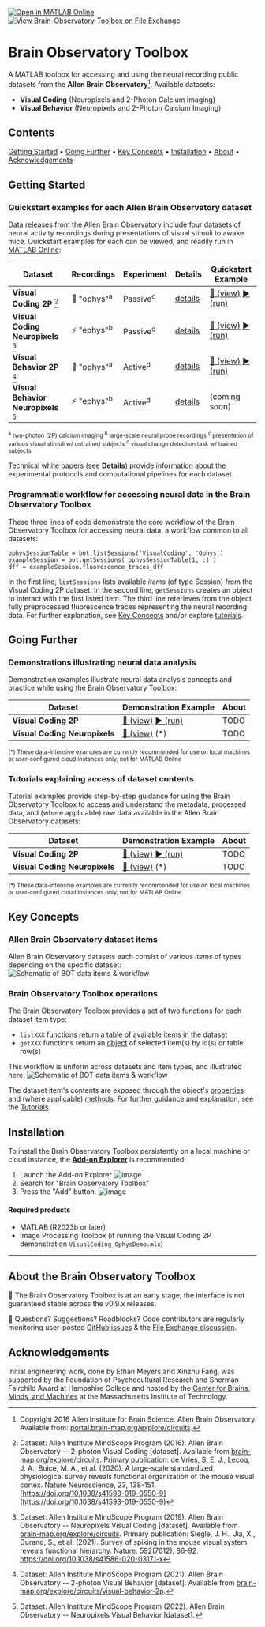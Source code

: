 [![Open in MATLAB Online](https://www.mathworks.com/images/responsive/global/open-in-matlab-online.svg)](https://matlab.mathworks.com/open/github/v1?repo=emeyers/Brain-Observatory-Toolbox&file=%2Bbot/%2Binternal/README.mlx)  [![View Brain-Observatory-Toolbox on File Exchange](https://www.mathworks.com/matlabcentral/images/matlab-file-exchange.svg)](https://www.mathworks.com/matlabcentral/fileexchange/90900-brain-observatory-toolbox)

# Brain Observatory Toolbox

A MATLAB toolbox for accessing and using the neural recording public datasets from the **Allen Brain Observatory**[^1]. Available datasets:
- **Visual Coding** (Neuropixels and 2-Photon Calcium Imaging)
- **Visual Behavior** (Neuropixels and 2-Photon Calcium Imaging)

## Contents
<p align="left">
  <a href="#getting-started">Getting Started</a> •
  <a href="#going-further">Going Further</a>  •
  <a href="#key-concepts">Key Concepts</a> •
  <a href="#installation">Installation</a> •
  <a href="#about-the-brain-observatory-toolbox">About</a> •
  <a href="#acknowledgements">Acknowledgements</a> 
</p>

## Getting Started

### Quickstart examples for each Allen Brain Observatory dataset
[Data releases](https://portal.brain-map.org/latest-data-release) from the Allen Brain Observatory include four datasets of neural activity recordings during presentations of visual stimuli to awake mice. Quickstart examples for each can be viewed, and readily run in [MATLAB Online](https://www.mathworks.com/products/matlab-online.html): 

| Dataset | Recordings | Experiment | Details | Quickstart Example | 
| --- | --- | --- | --- | --- | 
| **Visual Coding 2P** [^2] | 🔬 "ophys"<sup>a</sup> | Passive<sup>c</sup> | [details](http://portal.brain-map.org/explore/circuits/visual-coding-2p) | [👀 (view)](https://www.mathworks.com/matlabcentral/fileexchange/90900-brain-observatory-toolbox)      [▶️ (run)](https://matlab.mathworks.com/open/github/v1?repo=MATLAB-Community-Toolboxes-at-INCF/Brain-Observatory-Toolbox&file=examples/VisualCoding_OphysQuickstart.mlx) |
| **Visual Coding Neuropixels** [^3] | ⚡ "ephys"<sup>b</sup>| Passive<sup>c</sup>| [details](https://portal.brain-map.org/explore/circuits/visual-coding-neuropixels) |[👀 (view)](https://www.mathworks.com/matlabcentral/fileexchange/90900-brain-observatory-toolbox)    [▶️ (run)](https://matlab.mathworks.com/open/github/v1?repo=MATLAB-Community-Toolboxes-at-INCF/Brain-Observatory-Toolbox&file=examples/VisualCoding_EphysQuickstart.mlx) |
| **Visual Behavior 2P** [^4] | 🔬 "ophys"<sup>a</sup>| Active<sup>d</sup> | [details](http://portal.brain-map.org/explore/circuits/visual-behavior-2p) | [👀 (view)](https://www.mathworks.com/matlabcentral/fileexchange/90900-brain-observatory-toolbox)    [▶️ (run)](https://matlab.mathworks.com/open/github/v1?repo=MATLAB-Community-Toolboxes-at-INCF/Brain-Observatory-Toolbox&file=examples/VisualBehavior_OphysQuickstart.mlx) |
| **Visual Behavior Neuropixels** [^5] |⚡ "ephys"<sup>b</sup> | Active<sup>d</sup> | [details](https://portal.brain-map.org/explore/circuits/visual-behavior-neuropixels) | (coming soon) | 

<sub><sup>a</sup> two-photon (2P) calcium imaging <sup>b</sup> large-scale neural probe recordings <sup>c</sup> presentation of various visual stimuli w/ untrained subjects <sup>d</sup> visual change detection task w/ trained subjects</sub>

Technical white papers (see **Details**) provide information about the experimental protocols and computational pipelines for each dataset. 

### Programmatic workflow for accessing neural data in the Brain Observatory Toolbox
These three lines of code demonstrate the core workflow of the Brain Observatory Toolbox for accessing neural data, a workflow common to all datasets:
```
ophysSessionTable = bot.listSessions('VisualCoding', 'Ophys')
exampleSession = bot.getSessions( ophysSessionTable(1, :) )
dff = exampleSession.fluorescence_traces_dff
```
In the first line, `listSessions` lists available _items_ (of type Session) from the Visual Coding 2P dataset. In the second line, `getSessions` creates an object to interact with the first listed item. The third line reterieves from the object fully preprocessed fluorescence traces representing the neural recording data. For further explanation, see [Key Concepts](https://github.com/MATLAB-Community-Toolboxes-at-INCF/Brain-Observatory-Toolbox/edit/vijayiyer05-patch-2/README.md#key-concepts) and/or explore [tutorials](#tutorials-explaining-access-of-dataset-contents).  

## Going Further 
### Demonstrations illustrating neural data analysis 
Demonstration examples illustrate neural data analysis concepts and practice while using the Brain Observatory Toolbox: 

| Dataset | Demonstration Example | About |
| --- | --- | --- |
| **Visual Coding 2P** | [👀 (view)](https://www.mathworks.com/matlabcentral/fileexchange/90900-brain-observatory-toolbox)    [▶️ (run)](https://matlab.mathworks.com/open/github/v1?repo=MATLAB-Community-Toolboxes-at-INCF/Brain-Observatory-Toolbox&project=examples/VisualCoding_OphysDemo.mlx&file=examples/VisualCoding_OphysDemo.mlx) | TODO |
| **Visual Coding Neuropixels** | [👀 (view)](https://www.mathworks.com/matlabcentral/fileexchange/90900-brain-observatory-toolbox)  (*) | TODO |    

<sub>(\*) These data-intensive examples are currently recommended for use on local machines or user-configured cloud instances only, not for MATLAB Online</sub>

### Tutorials explaining access of dataset contents 
Tutorial examples provide step-by-step guidance for using the Brain Observatory Toolbox to access and understand the metadata, processed data, and (where applicable) raw data available in the Allen Brain Observatory datasets: 

| Dataset | Demonstration Example | About |
| --- | --- | --- |
| **Visual Coding 2P** | [👀 (view)](https://www.mathworks.com/matlabcentral/fileexchange/90900-brain-observatory-toolbox)    [▶️ (run)](https://matlab.mathworks.com/open/github/v1?repo=MATLAB-Community-Toolboxes-at-INCF/Brain-Observatory-Toolbox&project=examples/VisualCoding_OphysTutorial.mlx&file=examples/VisualCoding_OphysTutorial.mlx) | TODO |
| **Visual Coding Neuropixels** | [👀 (view)](https://www.mathworks.com/matlabcentral/fileexchange/90900-brain-observatory-toolbox)    (*) | TODO |

<sub>(\*) These data-intensive examples are currently recommended for use on local machines or user-configured cloud instances only, not for MATLAB Online</sub>

## Key Concepts 

### Allen Brain Observatory dataset items
Allen Brain Observatory datasets each consist of various _items_ of types depending on the specific dataset: 
![Schematic of BOT data items & workflow](https://github.com/MATLAB-Community-Toolboxes-at-INCF/Brain-Observatory-Toolbox/assets/23032671/536391d6-e5d8-4ec3-84d0-2e950543acd3) 

### Brain Observatory Toolbox operations
The Brain Observatory Toolbox provides a set of two functions for each dataset item type: 
- `listXXX` functions return a [table](https://www.mathworks.com/help/matlab/matlab_prog/access-data-in-a-table.html) of available items in the dataset
- `getXXX` functions return an [object](https://www.mathworks.com/help/matlab/matlab_oop/operations-with-objects.html) of selected item(s) by id(s) or table row(s)

This workflow is uniform across datasets and item types, and illustrated here: 
![Schematic of BOT data items & workflow](https://github.com/MATLAB-Community-Toolboxes-at-INCF/Brain-Observatory-Toolbox/assets/23032671/536391d6-e5d8-4ec3-84d0-2e950543acd3)

The dataset item's contents are exposed through the object's [properties](https://www.mathworks.com/help/matlab/properties-storing-data-and-state.html) and (where applicable) [methods](https://www.mathworks.com/help/matlab/properties-storing-data-and-state.html). For further guidance and explanation, see the [Tutorials](#tutorials-explaining-access-of-dataset-contents). 

## Installation
To install the Brain Observatory Toolbox persistently on a local machine or cloud instance, the [**Add-on Explorer**](https://www.mathworks.com/products/matlab/add-on-explorer.html) is recommended: 
1. Launch the Add-on Explorer ![image](https://user-images.githubusercontent.com/23032671/188336991-77ba49f1-d70d-4111-a265-3f9ba284bb8d.png)
2. Search for "Brain Observatory Toolbox"
3. Press the "Add" button. ![image](https://user-images.githubusercontent.com/23032671/188341517-6c2d372a-9eac-4aed-974a-a102880212da.png)

#### Required products
* MATLAB (R2023b or later)
* Image Processing Toolbox (if running the Visual Coding 2P demonstration `VisualCoding_OphysDemo.mlx`)

----
## About the Brain Observatory Toolbox
:construction: The Brain Observatory Toolbox is at an early stage; the interface is not guaranteed stable across the v0.9.x releases. 

:speech_balloon:	Questions? Suggestions? Roadblocks? Code contributors are regularly monitoring user-posted [GitHub issues](https://github.com/emeyers/Brain-Observatory-Toolbox/issues) & the [File Exchange discussion](https://www.mathworks.com/matlabcentral/fileexchange/90900-brain-observatory-toolbox#discussions_tab). 

## Acknowledgements 

Initial engineering work, done by Ethan Meyers and Xinzhu Fang, was supported by the Foundation of Psychocultural Research and Sherman Fairchild Award at Hampshire College and hosted by the [Center for Brains, Minds, and Machines](https://cbmm.mit.edu/) at the Massachusetts Institute of Technology. 


[^1]: Copyright 2016 Allen Institute for Brain Science. Allen Brain Observatory. Available from: [portal.brain-map.org/explore/circuits](http://portal.brain-map.org/explore/circuits).

[^2]: Dataset: Allen Institute MindScope Program (2016). Allen Brain Observatory -- 2-photon Visual Coding [dataset]. Available from [brain-map.org/explore/circuits](https://portal.brain-map.org/explore/circuits/visual-coding-2p). Primary publication: de Vries, S. E. J., Lecoq, J. A., Buice, M. A., et al. (2020). A large-scale standardized physiological survey reveals functional organization of the mouse visual cortex. Nature Neuroscience, 23, 138-151. [https://doi.org/10.1038/s41593-019-0550-9](https://doi.org/10.1038/s41593-019-0550-9)

[^3]: Dataset: Allen Institute MindScope Program (2019). Allen Brain Observatory -- Neuropixels Visual Coding [dataset]. Available from [brain-map.org/explore/circuits](https://portal.brain-map.org/explore/circuits/visual-coding-neuropixels). Primary publication: Siegle, J. H., Jia, X., Durand, S., et al. (2021). Survey of spiking in the mouse visual system reveals functional hierarchy. Nature, 592(7612), 86-92. https://doi.org/10.1038/s41586-020-03171-x

[^4]: Dataset: Allen Institute MindScope Program (2021). Allen Brain Observatory -- 2-photon Visual Behavior [dataset]. Available from [brain-map.org/explore/circuits/visual-behavior-2p](https://portal.brain-map.org/explore/circuits/visual-coding-2p).

[^5]: Dataset: Allen Institute MindScope Program (2022). Allen Brain Observatory -- Neuropixels Visual Behavior [dataset].

